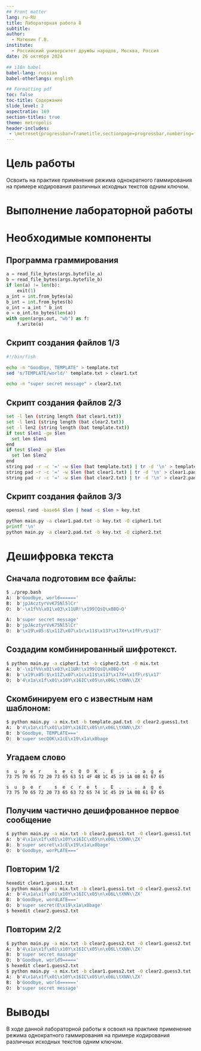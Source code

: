 ```yaml
---
## Front matter
lang: ru-RU
title: Лабораторная работа 8
subtitle: 
author:
  - Матюхин Г.В.
institute:
  - Российский университет дружбы народов, Москва, Россия
date: 26 октября 2024

## i18n babel
babel-lang: russian
babel-otherlangs: english

## Formatting pdf
toc: false
toc-title: Содержание
slide_level: 2
aspectratio: 169
section-titles: true
theme: metropolis
header-includes:
 - \metroset{progressbar=frametitle,sectionpage=progressbar,numbering=fraction}
---
```


# Цель работы

Освоить на практике применение режима однократного гаммирования
на примере кодирования различных исходных текстов одним ключом.

# Выполнение лабораторной работы

# Необходимые компоненты

## Программа граммирования

```python
a = read_file_bytes(args.bytefile_a)
b = read_file_bytes(args.bytefile_b)
if len(a) != len(b):
    exit(1)
a_int = int.from_bytes(a)
b_int = int.from_bytes(b)
o_int = a_int ^ b_int
o = o_int.to_bytes(len(a))
with open(args.out, "wb") as f:
    f.write(o)
```

## Скрипт создания файлов 1/3

```bash
#!/bin/fish

echo -n "Goodbye, TEMPLATE" > template.txt
sed 's/TEMPLATE/world/' template.txt > clear1.txt

echo -n "super secret message" > clear2.txt
```

## Скрипт создания файлов 2/3

```bash
set -l len (string length (bat clear1.txt))
set -l len1 (string length (bat clear2.txt))
set -l len2 (string length (bat template.txt))
if test $len1 -ge $len
  set len $len1
end
if test $len2 -ge $len
  set len $len2
end
string pad -r -c '=' -w $len (bat template.txt) | tr -d '\n' > template.pad.txt
string pad -r -c '=' -w $len (bat clear1.txt) | tr -d '\n' > clear1.pad.txt
string pad -r -c '=' -w $len (bat clear2.txt) | tr -d '\n' > clear2.pad.txt
```

## Скрипт создания файлов 3/3

```bash
openssl rand -base64 $len | head -c $len > key.txt

python main.py -a clear1.pad.txt -b key.txt -O cipher1.txt
printf '\n'
python main.py -a clear2.pad.txt -b key.txt -O cipher2.txt
```

# Дешифровка текста

## Сначала подготовим все файлы:

```bash
$ ./prep.bash
A:  b'Goodbye, world======'
B:  b'jpJAcztyrVvK75Nl5lCr'
O:  b'-\x1f%%\x01\x03\x11UR!\x199[QsQ\x08Q~O'

A:  b'super secret message'
B:  b'jpJAcztyrVvK75Nl5lCr'
O:  b'\x19\x05:$\x11Z\x07\x1c\x11$\x13?\x17X+\x1fF\r$\x17'
```

## Создадим комбинированный шифротекст.

```bash
$ python main.py -a cipher1.txt -b cipher2.txt -O mix.txt
A:  b'-\x1f%%\x01\x03\x11UR!\x199[QsQ\x08Q~O'
B:  b'\x19\x05:$\x11Z\x07\x1c\x11$\x13?\x17X+\x1fF\r$\x17'
O:  b'4\x1a\x1f\x01\x10Y\x16IC\x05\n\x06L\tXNN\\ZX'
```

## Скомбинируем его с известным нам шаблоном:

```bash
$ python main.py -a mix.txt -b template.pad.txt -O clear2.guess1.txt
A:  b'4\x1a\x1f\x01\x10Y\x16IC\x05\n\x06L\tXNN\\ZX'
B:  b'Goodbye, TEMPLATE==='
O:  b'super secQOK\x1cE\x19\x1a\x0bage
```

## Угадаем слово

```
s  u  p  e  r     s  e  c  Q  O  K  .  E  .  .  .  a  g  e
73 75 70 65 72 20 73 65 63 51 4F 4B 1C 45 19 1A 0B 61 67 65
```

```
s  u  p  e  r     s  e  c  r  e  t  .  E  .  .  .  a  g  e
73 75 70 65 72 20 73 65 63 72 65 74 1C 45 19 1A 0B 61 67 65
```

## Получим частично дешифрованное первое сообщение

```bash
$ python main.py -a mix.txt -b clear2.guess1.txt -O clear1.guess1.txt
A:  b'4\x1a\x1f\x01\x10Y\x16IC\x05\n\x06L\tXNN\\ZX'
B:  b'super secret\x1cE\x19\x1a\x0bage'
O:  b'Goodbye, worPLATE==='
```

## Повторим 1/2

```bash
hexedit clear1.guess1.txt
$ python main.py -a mix.txt -b clear1.guess1.txt -O clear2.guess2.txt
A:  b'4\x1a\x1f\x01\x10Y\x16IC\x05\n\x06L\tXNN\\ZX'
B:  b'Goodbye, wordLATE==='
O:  b'super secret(E\x19\x1a\x0bage'
$ hexedit clear2.guess2.txt 
```

## Повторим 2/2

```bash
$ python main.py -a mix.txt -b clear2.guess2.txt -O clear1.guess2.txt
A:  b'4\x1a\x1f\x01\x10Y\x16IC\x05\n\x06L\tXNN\\ZX'
B:  b'super secret massage'
O:  b'Goodbye, world9====='
$ hexedit clear1.guess2.txt 
$ python main.py -a mix.txt -b clear1.guess2.txt -O clear2.guess3.txt
A:  b'4\x1a\x1f\x01\x10Y\x16IC\x05\n\x06L\tXNN\\ZX'
B:  b'Goodbye, world======'
O:  b'super secret message'
```

# Выводы

В ходе данной лабораторной работы я освоил
на практике применение режима однократного гаммирования
на примере кодирования различных исходных текстов одним ключом.
